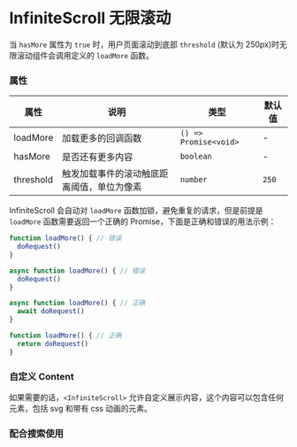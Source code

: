 # InfiniteScroll 无限滚动

当 `hasMore` 属性为 `true` 时，用户页面滚动到底部 `threshold` (默认为 250px)时无限滚动组件会调用定义的 `loadMore` 函数。

<code src="./demos/demo1.tsx"></code>

### 属性

| 属性      | 说明                                       | 类型                  | 默认值 |
| --------- | ------------------------------------------ | --------------------- | ------ |
| loadMore  | 加载更多的回调函数                         | `() => Promise<void>` | -      |
| hasMore   | 是否还有更多内容                           | `boolean`             | -      |
| threshold | 触发加载事件的滚动触底距离阈值，单位为像素 | `number`              | `250`  |

InfiniteScroll 会自动对 `loadMore` 函数加锁，避免重复的请求，但是前提是 `loadMore` 函数需要返回一个正确的 Promise，下面是正确和错误的用法示例：

```js
function loadMore() { // 错误
  doRequest()
}

async function loadMore() { // 错误
  doRequest()
}

async function loadMore() { // 正确
  await doRequest()
}

function loadMore() { // 正确
  return doRequest()
}
```

### 自定义 Content

如果需要的话，`<InfiniteScroll>` 允许自定义展示内容，这个内容可以包含任何元素，包括 svg 和带有 css 动画的元素。

<code src="./demos/content.tsx"></code>

### 配合搜索使用

<code src="./demos/demo3.tsx"></code>
